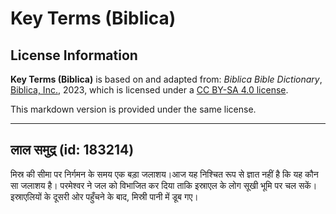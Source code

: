 # Key Terms (Biblica)

## License Information

**Key Terms (Biblica)** is based on and adapted from: _Biblica Bible Dictionary_, [Biblica, Inc.](https://www.biblica.com/), 2023, which is licensed under a [CC BY-SA 4.0 license](https://creativecommons.org/licenses/by-sa/4.0/legalcode.en).

This markdown version is provided under the same license.



--------------------------------

## लाल समुद्र (id: 183214)

मिस्र की सीमा पर निर्गमन के समय एक बड़ा जलाशय।आज यह निश्चित रूप से ज्ञात नहीं है कि यह कौन सा जलाशय है। परमेश्वर ने जल को विभाजित कर दिया ताकि इस्राएल के लोग सूखी भूमि पर चल सकें। इस्राएलियों के दूसरी ओर पहुँचने के बाद, मिस्री पानी में डूब गए।


